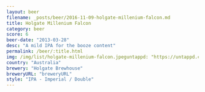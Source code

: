 ```yaml
---
layout: beer
filename: _posts/beer/2016-11-09-holgate-millenium-falcon.md
title: Holgate Millenium Falcon
category: beer
score: 6
beer-date: "2013-03-28"
desc: "A mild IPA for the booze content"
permalink: /beer/:title.html
img: /img/list/holgate-millenium-falcon.jpeguntappd: "https://untappd.com/b/holgate-brewhouse-millennium-falcon/313871"
country: "Australia"
brewery: "Holgate Brewhouse"
breweryURL: "breweryURL"
style: "IPA - Imperial / Double"
---
```

